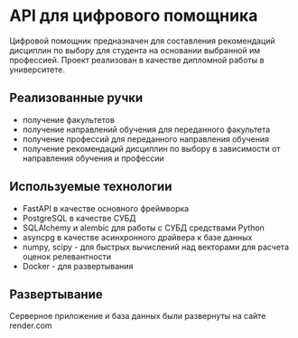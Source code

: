 # API для цифрового помощника
Цифровой помощник предназначен для составления рекомендаций дисциплин по выбору для студента на основании выбранной им профессией. Проект реализован в качестве дипломной работы в университете.

## Реализованные ручки
- получение факультетов
- получение направлений обучения для переданного факультета
- получение профессий для переданного направления обучения
- получение рекомендаций дисциплин по выбору в зависимости от направления обучения и профессии

## Используемые технологии
- FastAPI в качестве основного фреймворка
- PostgreSQL в качестве СУБД
- SQLAlchemy и alembic для работы с СУБД средствами Python
- asyncpg в качестве асинхронного драйвера к базе данных
- numpy, scipy - для быстрых вычислений над векторами для расчета оценок релевантности
- Docker - для развертывания

## Развертывание
Серверное приложение и база данных были развернуты на сайте render.com
